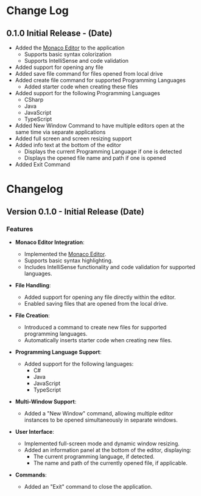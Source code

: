 ﻿# Change Log

## 0.1.0 Initial Release - (Date)

- Added the [Monaco Editor](https://microsoft.github.io/monaco-editor/) to the application
  - Supports basic syntax colorization
  - Supports IntelliSense and code validation
- Added support for opening any file
- Added save file command for files opened from local drive
- Added create file command for supported Programming Languages
  - Added starter code when creating these files
- Added support for the following Programming Languages
  - CSharp
  - Java
  - JavaScript
  - TypeScript
- Added New Window Command to have multiple editors open at the same time via separate applications
- Added full screen and screen resizing support
- Added info text at the bottom of the editor
  - Displays the current Programming Language if one is detected
  - Displays the opened file name and path if one is opened
- Added Exit Command

# Changelog

## Version 0.1.0 - Initial Release (Date)

### Features
- **Monaco Editor Integration**:
  - Implemented the [Monaco Editor](https://microsoft.github.io/monaco-editor/).
  - Supports basic syntax highlighting.
  - Includes IntelliSense functionality and code validation for supported languages.

- **File Handling**:
  - Added support for opening any file directly within the editor.
  - Enabled saving files that are opened from the local drive.

- **File Creation**:
  - Introduced a command to create new files for supported programming languages.
  - Automatically inserts starter code when creating new files.

- **Programming Language Support**:
  - Added support for the following languages:
    - C#
    - Java
    - JavaScript
    - TypeScript

- **Multi-Window Support**:
  - Added a "New Window" command, allowing multiple editor instances to be opened simultaneously in separate windows.

- **User Interface**:
  - Implemented full-screen mode and dynamic window resizing.
  - Added an information panel at the bottom of the editor, displaying:
    - The current programming language, if detected.
    - The name and path of the currently opened file, if applicable.

- **Commands**:
  - Added an "Exit" command to close the application.
